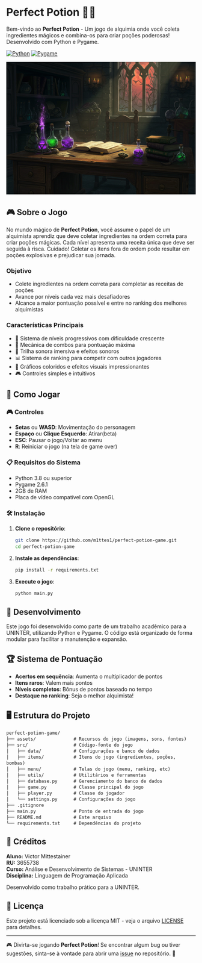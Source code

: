 # Perfect Potion 🧪✨

Bem-vindo ao **Perfect Potion** - Um jogo de alquimia onde você coleta ingredientes mágicos e combina-os para criar poções poderosas! Desenvolvido com Python e Pygame.

[![Python](https://img.shields.io/badge/python-3.8+-blue.svg)](https://www.python.org/downloads/)
[![Pygame](https://img.shields.io/badge/pygame-2.6.1-green.svg)](https://www.pygame.org/)

![Perfect Potion Screenshot](assets/images/menu/menu_background.jpg)

## 🎮 Sobre o Jogo

No mundo mágico de **Perfect Potion**, você assume o papel de um alquimista aprendiz que deve coletar ingredientes na ordem correta para criar poções mágicas. Cada nível apresenta uma receita única que deve ser seguida à risca. Cuidado! Coletar os itens fora de ordem pode resultar em poções explosivas e prejudicar sua jornada.

### Objetivo
- Colete ingredientes na ordem correta para completar as receitas de poções
- Avance por níveis cada vez mais desafiadores
- Alcance a maior pontuação possível e entre no ranking dos melhores alquimistas

### Características Principais

- 🔮 Sistema de níveis progressivos com dificuldade crescente
- 🎯 Mecânica de combos para pontuação máxima
- 🎵 Trilha sonora imersiva e efeitos sonoros
- 📊 Sistema de ranking para competir com outros jogadores
- 🎨 Gráficos coloridos e efeitos visuais impressionantes
- 🎮 Controles simples e intuitivos

## 🚀 Como Jogar

### 🎮 Controles
- **Setas** ou **WASD**: Movimentação do personagem
- **Espaço** ou **Clique Esquerdo**: Atirar(beta)
- **ESC**: Pausar o jogo/Voltar ao menu
- **R**: Reiniciar o jogo (na tela de game over)

### 📋 Requisitos do Sistema
- Python 3.8 ou superior
- Pygame 2.6.1
- 2GB de RAM
- Placa de vídeo compatível com OpenGL

### 🛠️ Instalação

1. **Clone o repositório**:
   ```bash
   git clone https://github.com/m1ttes1/perfect-potion-game.git
   cd perfect-potion-game
   ```

2. **Instale as dependências**:
   ```bash
   pip install -r requirements.txt
   ```

3. **Execute o jogo**:
   ```bash
   python main.py
   ```

## 🎨 Desenvolvimento

Este jogo foi desenvolvido como parte de um trabalho acadêmico para a UNINTER, utilizando Python e Pygame. O código está organizado de forma modular para facilitar a manutenção e expansão.

## 🏆 Sistema de Pontuação

- **Acertos em sequência**: Aumenta o multiplicador de pontos
- **Itens raros**: Valem mais pontos
- **Níveis completos**: Bônus de pontos baseado no tempo
- **Destaque no ranking**: Seja o melhor alquimista!

## 🖥️ Estrutura do Projeto

```
perfect-potion-game/
├── assets/              # Recursos do jogo (imagens, sons, fontes)
├── src/                 # Código-fonte do jogo
│   ├── data/            # Configurações e banco de dados
│   ├── items/           # Itens do jogo (ingredientes, poções, bombas)
│   ├── menu/            # Telas do jogo (menu, ranking, etc)
│   ├── utils/           # Utilitários e ferramentas
│   ├── database.py      # Gerenciamento do banco de dados
│   ├── game.py          # Classe principal do jogo
│   ├── player.py        # Classe do jogador
│   └── settings.py      # Configurações do jogo
├── .gitignore
├── main.py              # Ponto de entrada do jogo
├── README.md            # Este arquivo
└── requirements.txt     # Dependências do projeto
```

## 👥 Créditos

**Aluno:** Victor Mittestainer  
**RU:** 3655738  
**Curso:** Análise e Desenvolvimento de Sistemas - UNINTER  
**Disciplina:**  Linguagem de Programação Aplicada

Desenvolvido como trabalho prático para a UNINTER.

## 📄 Licença

Este projeto está licenciado sob a licença MIT - veja o arquivo [LICENSE](LICENSE) para detalhes.

---

🎮 Divirta-se jogando **Perfect Potion**! Se encontrar algum bug ou tiver sugestões, sinta-se à vontade para abrir uma [issue](https://github.com/m1ttes1/perfect-potion-game/issues) no repositório. 🚀

